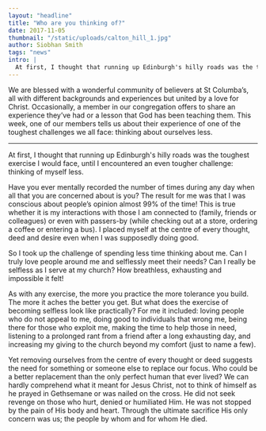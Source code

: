 ```yaml
---
layout: "headline"
title: "Who are you thinking of?"
date: 2017-11-05
thumbnail: "/static/uploads/calton_hill_1.jpg"
author: Siobhan Smith
tags: "news"
intro: |
  At first, I thought that running up Edinburgh's hilly roads was the toughest exercise I would face, until I encountered an even tougher challenge: thinking of myself less.
---
```

We are blessed with a wonderful community of believers at St Columba’s, all with different backgrounds and experiences but united by a love for Christ.
Occasionally, a member in our congregation offers to share an experience they’ve had or a lesson that God has been teaching them.
This week, one of our members tells us about their experience of one of the toughest challenges we all face: thinking about ourselves less.

<hr>

At first, I thought that running up Edinburgh's hilly roads was the toughest exercise I would face, until I encountered an even tougher challenge: thinking of myself less.

Have you ever mentally recorded the number of times during any day when all that you are concerned about is you?
The result for me was that I was conscious about people’s opinion almost 99% of the time!
This is true whether it is my interactions with those I am connected to (family, friends or colleagues) or even with passers-by (while checking out at a store, ordering a coffee or entering a bus).
I placed myself at the centre of every thought, deed and desire even when I was supposedly doing good.

So I took up the challenge of spending less time thinking about me.
Can I truly love people around me and selflessly meet their needs?
Can I really be selfless as I serve at my church?
How breathless, exhausting and impossible it felt!

As with any exercise, the more you practice the more tolerance you build.
The more it aches the better you get.
But what does the exercise of becoming selfless look like practically?
For me it included: loving people who do not appeal to me, doing good to individuals that wrong me, being there for those who exploit me, making the time to help those in need, listening to a prolonged rant from a friend after a long exhausting day, and increasing my giving to the church beyond my comfort (just to name a few).

Yet removing ourselves from the centre of every thought or deed suggests the need for something or someone else to replace our focus.
Who could be a better replacement than the only perfect human that ever lived?
We can hardly comprehend what it meant for Jesus Christ, not to think of himself as he prayed in Gethsemane or was nailed on the cross.
He did not seek revenge on those who hurt, denied or humiliated Him.
He was not stopped by the pain of His body and heart.
Through the ultimate sacrifice His only concern was us; the people by whom and for whom He died.
